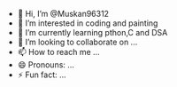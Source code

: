 - 👋 Hi, I’m @Muskan96312
- 👀 I’m interested in coding and painting
- 🌱 I’m currently learning pthon,C and DSA
- 💞️ I’m looking to collaborate on ...
- 📫 How to reach me ...
- 😄 Pronouns: ...
- ⚡ Fun fact: ...

<!---
Muskan96312/Muskan96312 is a ✨ special ✨ repository because its `README.md` (this file) appears on your GitHub profile.
You can click the Preview link to take a look at your changes.
--->
